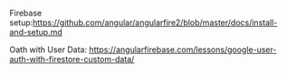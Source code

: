 Firebase setup:https://github.com/angular/angularfire2/blob/master/docs/install-and-setup.md

Oath with User Data: https://angularfirebase.com/lessons/google-user-auth-with-firestore-custom-data/